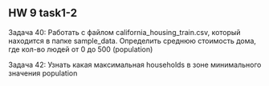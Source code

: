 ## HW 9 task1-2

Задача 40: Работать с файлом california_housing_train.csv, который находится в папке sample_data. Определить среднюю стоимость дома, где кол-во людей от 0 до 500 (population)

Задача 42: Узнать какая максимальная households в зоне минимального значения population
